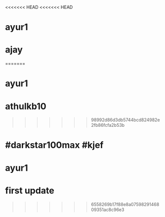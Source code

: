 <<<<<<< HEAD
<<<<<<< HEAD
# ayur1
# ajay
=======
# ayur1
# athulkb10
>>>>>>> 98992d86d3db5744bcd824982e2fb86fcfa2b53b


#darkstar100max
#kjef
=======
# ayur1 
# first update
>>>>>>> 6558269b17f88e8a0759829146809351ac8c96e3
